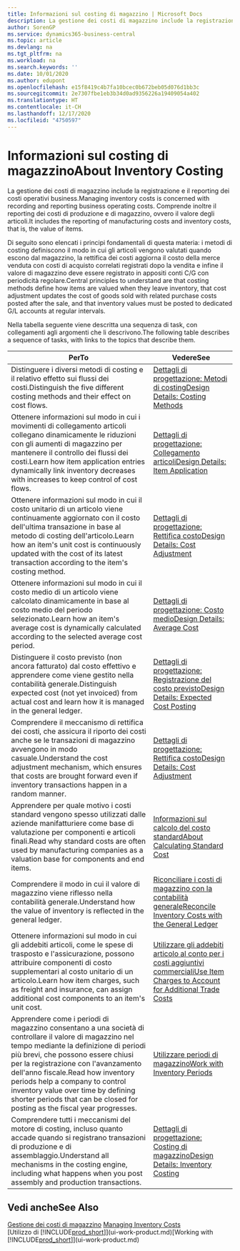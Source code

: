 ```yaml
---
title: Informazioni sul costing di magazzino | Microsoft Docs
description: La gestione dei costi di magazzino include la registrazione e il reporting dei costi operativi business. Comprende inoltre il reporting dei costi di produzione e di magazzino, ovvero il valore degli articoli.
author: SorenGP
ms.service: dynamics365-business-central
ms.topic: article
ms.devlang: na
ms.tgt_pltfrm: na
ms.workload: na
ms.search.keywords: ''
ms.date: 10/01/2020
ms.author: edupont
ms.openlocfilehash: e15f8419c4b7fa10bcec0b672beb05d076d1bb3c
ms.sourcegitcommit: 2e7307fbe1eb3b34d0ad9356226a19409054a402
ms.translationtype: HT
ms.contentlocale: it-CH
ms.lasthandoff: 12/17/2020
ms.locfileid: "4750597"
---
```

# <a name="about-inventory-costing"></a><span data-ttu-id="7eb9a-104">Informazioni sul costing di magazzino</span><span class="sxs-lookup"><span data-stu-id="7eb9a-104">About Inventory Costing</span></span>
<span data-ttu-id="7eb9a-105">La gestione dei costi di magazzino include la registrazione e il reporting dei costi operativi business.</span><span class="sxs-lookup"><span data-stu-id="7eb9a-105">Managing inventory costs is concerned with recording and reporting business operating costs.</span></span> <span data-ttu-id="7eb9a-106">Comprende inoltre il reporting dei costi di produzione e di magazzino, ovvero il valore degli articoli.</span><span class="sxs-lookup"><span data-stu-id="7eb9a-106">It includes the reporting of manufacturing costs and inventory costs, that is, the value of items.</span></span>  

 <span data-ttu-id="7eb9a-107">Di seguito sono elencati i principi fondamentali di questa materia: i metodi di costing definiscono il modo in cui gli articoli vengono valutati quando escono dal magazzino, la rettifica dei costi aggiorna il costo della merce venduta con costi di acquisto correlati registrati dopo la vendita e infine il valore di magazzino deve essere registrato in appositi conti C/G con periodicità regolare.</span><span class="sxs-lookup"><span data-stu-id="7eb9a-107">Central principles to understand are that costing methods define how items are valued when they leave inventory, that cost adjustment updates the cost of goods sold with related purchase costs posted after the sale, and that inventory values must be posted to dedicated G/L accounts at regular intervals.</span></span>  

 <span data-ttu-id="7eb9a-108">Nella tabella seguente viene descritta una sequenza di task, con collegamenti agli argomenti che li descrivono.</span><span class="sxs-lookup"><span data-stu-id="7eb9a-108">The following table describes a sequence of tasks, with links to the topics that describe them.</span></span>   

|<span data-ttu-id="7eb9a-109">**Per**</span><span class="sxs-lookup"><span data-stu-id="7eb9a-109">**To**</span></span>|<span data-ttu-id="7eb9a-110">**Vedere**</span><span class="sxs-lookup"><span data-stu-id="7eb9a-110">**See**</span></span>|  
|------------|-------------|  
|<span data-ttu-id="7eb9a-111">Distinguere i diversi metodi di costing e il relativo effetto sui flussi dei costi.</span><span class="sxs-lookup"><span data-stu-id="7eb9a-111">Distinguish the five different costing methods and their effect on cost flows.</span></span>|[<span data-ttu-id="7eb9a-112">Dettagli di progettazione: Metodi di costing</span><span class="sxs-lookup"><span data-stu-id="7eb9a-112">Design Details: Costing Methods</span></span>](design-details-costing-methods.md)|  
|<span data-ttu-id="7eb9a-113">Ottenere informazioni sul modo in cui i movimenti di collegamento articoli collegano dinamicamente le riduzioni con gli aumenti di magazzino per mantenere il controllo dei flussi dei costi.</span><span class="sxs-lookup"><span data-stu-id="7eb9a-113">Learn how item application entries dynamically link inventory decreases with increases to keep control of cost flows.</span></span>|[<span data-ttu-id="7eb9a-114">Dettagli di progettazione: Collegamento articoli</span><span class="sxs-lookup"><span data-stu-id="7eb9a-114">Design Details: Item Application</span></span>](design-details-item-application.md)|  
|<span data-ttu-id="7eb9a-115">Ottenere informazioni sul modo in cui il costo unitario di un articolo viene continuamente aggiornato con il costo dell'ultima transazione in base al metodo di costing dell'articolo.</span><span class="sxs-lookup"><span data-stu-id="7eb9a-115">Learn how an item's unit cost is continuously updated with the cost of its latest transaction according to the item's costing method.</span></span>|[<span data-ttu-id="7eb9a-116">Dettagli di progettazione: Rettifica costo</span><span class="sxs-lookup"><span data-stu-id="7eb9a-116">Design Details: Cost Adjustment</span></span>](design-details-cost-adjustment.md)|  
|<span data-ttu-id="7eb9a-117">Ottenere informazioni sul modo in cui il costo medio di un articolo viene calcolato dinamicamente in base al costo medio del periodo selezionato.</span><span class="sxs-lookup"><span data-stu-id="7eb9a-117">Learn how an item's average cost is dynamically calculated according to the selected average cost period.</span></span>|[<span data-ttu-id="7eb9a-118">Dettagli di progettazione: Costo medio</span><span class="sxs-lookup"><span data-stu-id="7eb9a-118">Design Details: Average Cost</span></span>](design-details-average-cost.md)|  
|<span data-ttu-id="7eb9a-119">Distinguere il costo previsto (non ancora fatturato) dal costo effettivo e apprendere come viene gestito nella contabilità generale.</span><span class="sxs-lookup"><span data-stu-id="7eb9a-119">Distinguish expected cost (not yet invoiced) from actual cost and learn how it is managed in the general ledger.</span></span>|[<span data-ttu-id="7eb9a-120">Dettagli di progettazione: Registrazione del costo previsto</span><span class="sxs-lookup"><span data-stu-id="7eb9a-120">Design Details: Expected Cost Posting</span></span>](design-details-expected-cost-posting.md)|  
|<span data-ttu-id="7eb9a-121">Comprendere il meccanismo di rettifica dei costi, che assicura il riporto dei costi anche se le transazioni di magazzino avvengono in modo casuale.</span><span class="sxs-lookup"><span data-stu-id="7eb9a-121">Understand the cost adjustment mechanism, which ensures that costs are brought forward even if inventory transactions happen in a random manner.</span></span>|[<span data-ttu-id="7eb9a-122">Dettagli di progettazione: Rettifica costo</span><span class="sxs-lookup"><span data-stu-id="7eb9a-122">Design Details: Cost Adjustment</span></span>](design-details-cost-adjustment.md)|  
|<span data-ttu-id="7eb9a-123">Apprendere per quale motivo i costi standard vengono spesso utilizzati dalle aziende manifatturiere come base di valutazione per componenti e articoli finali.</span><span class="sxs-lookup"><span data-stu-id="7eb9a-123">Read why standard costs are often used by manufacturing companies as a valuation base for components and end items.</span></span>|[<span data-ttu-id="7eb9a-124">Informazioni sul calcolo del costo standard</span><span class="sxs-lookup"><span data-stu-id="7eb9a-124">About Calculating Standard Cost</span></span>](finance-about-calculating-standard-cost.md)|  
|<span data-ttu-id="7eb9a-125">Comprendere il modo in cui il valore di magazzino viene riflesso nella contabilità generale.</span><span class="sxs-lookup"><span data-stu-id="7eb9a-125">Understand how the value of inventory is reflected in the general ledger.</span></span>|[<span data-ttu-id="7eb9a-126">Riconciliare i costi di magazzino con la contabilità generale</span><span class="sxs-lookup"><span data-stu-id="7eb9a-126">Reconcile Inventory Costs with the General Ledger</span></span>](finance-how-to-post-inventory-costs-to-the-general-ledger.md)|  
|<span data-ttu-id="7eb9a-127">Ottenere informazioni sul modo in cui gli addebiti articoli, come le spese di trasposto e l'assicurazione, possono attribuire componenti di costo supplementari al costo unitario di un articolo.</span><span class="sxs-lookup"><span data-stu-id="7eb9a-127">Learn how item charges, such as freight and insurance, can assign additional cost components to an item's unit cost.</span></span>|[<span data-ttu-id="7eb9a-128">Utilizzare gli addebiti articolo al conto per i costi aggiuntivi commerciali</span><span class="sxs-lookup"><span data-stu-id="7eb9a-128">Use Item Charges to Account for Additional Trade Costs</span></span>](payables-how-assign-item-charges.md)|  
|<span data-ttu-id="7eb9a-129">Apprendere come i periodi di magazzino consentano a una società di controllare il valore di magazzino nel tempo mediante la definizione di periodi più brevi, che possono essere chiusi per la registrazione con l'avanzamento dell'anno fiscale.</span><span class="sxs-lookup"><span data-stu-id="7eb9a-129">Read how inventory periods help a company to control inventory value over time by defining shorter periods that can be closed for posting as the fiscal year progresses.</span></span>|[<span data-ttu-id="7eb9a-130">Utilizzare periodi di magazzino</span><span class="sxs-lookup"><span data-stu-id="7eb9a-130">Work with Inventory Periods</span></span>](finance-how-to-work-with-inventory-periods.md)|  
|<span data-ttu-id="7eb9a-131">Comprendere tutti i meccanismi del motore di costing, incluso quanto accade quando si registrano transazioni di produzione e di assemblaggio.</span><span class="sxs-lookup"><span data-stu-id="7eb9a-131">Understand all mechanisms in the costing engine, including what happens when you post assembly and production transactions.</span></span>|[<span data-ttu-id="7eb9a-132">Dettagli di progettazione: Costing di magazzino</span><span class="sxs-lookup"><span data-stu-id="7eb9a-132">Design Details: Inventory Costing</span></span>](design-details-inventory-costing.md)|  

## <a name="see-also"></a><span data-ttu-id="7eb9a-133">Vedi anche</span><span class="sxs-lookup"><span data-stu-id="7eb9a-133">See Also</span></span>
<span data-ttu-id="7eb9a-134">[Gestione dei costi di magazzino](finance-manage-inventory-costs.md)  </span><span class="sxs-lookup"><span data-stu-id="7eb9a-134">[Managing Inventory Costs](finance-manage-inventory-costs.md)  </span></span>  
<span data-ttu-id="7eb9a-135">[Utilizzo di [!INCLUDE[prod_short](includes/prod_short.md)]](ui-work-product.md)</span><span class="sxs-lookup"><span data-stu-id="7eb9a-135">[Working with [!INCLUDE[prod_short](includes/prod_short.md)]](ui-work-product.md)</span></span>
